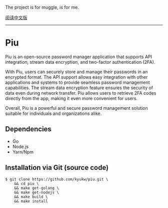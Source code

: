 The project is for muggle, is for me.

[阅读中文版](README.zh.md)

---

# Piu

Piu is an open-source password manager application that supports API integration, stream data encryption, and two-factor authentication (2FA).

With Piu, users can securely store and manage their passwords in an encrypted format. The API support allows easy integration with other applications and systems to provide seamless password management capabilities. The stream data encryption feature ensures the security of data even during network transfer. Piu allows users to retrieve 2FA codes directly from the app, making it even more convenient for users.

Overall, Piu is a powerful and secure password management solution suitable for individuals and organizations alike.

## Dependencies

- Go
- Node.js
- Yarn/Npm

## Installation via Git (source code)

```shell
$ git clone https://github.com/kyukw/piu.git \
    && cd piu \
    && make get-golang \
    && make get-nodejs \
    && make build \
    && make install
```
